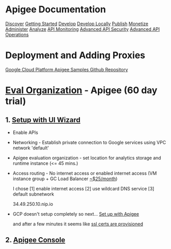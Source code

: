 # Apigee Documentation
[Discover](https://cloud.google.com/apigee/docs/api-platform/get-started/what-apigee)
[Getting Started](https://cloud.google.com/apigee/docs/api-platform/get-started/provisioning-intro)
[Develop](https://cloud.google.com/apigee/docs/api-platform/get-started/get-started)
[Develop Locally](https://cloud.google.com/apigee/docs/api-platform/local-development/overview)
[Publish](https://cloud.google.com/apigee/docs/api-platform/publish/publishing-overview)
[Monetize](https://cloud.google.com/apigee/docs/api-platform/monetization/overview)
[Administer](https://cloud.google.com/apigee/docs/api-platform/system-administration/users-roles-overview)
[Analyze](https://cloud.google.com/apigee/docs/api-platform/analytics/analytics-services-overview)
[API Monitoring](https://cloud.google.com/apigee/docs/api-monitoring)
[Advanced API Security](https://cloud.google.com/apigee/docs/api-security)
[Advanced API Operations](https://cloud.google.com/apigee/docs/aapi-ops)


# Deployment and Adding Proxies
[Google Cloud Platform Apigee Samples Github Repository](https://github.com/GoogleCloudPlatform/apigee-samples)

# [Eval Organization](https://cloud.google.com/apigee/docs/api-platform/get-started/eval-orgs) - Apigee (60 day trial)

## 1. [Setup with UI Wizard](https://apigee.google.com/setup)

* Enable APIs

* Networking - Establish private connection to Google services using VPC network 'default'

* Apigee evaluation organization - set location for analytics storage and runtime instance (<= 45 mins.)

* Access routing - No internet access or enabled internet access (VM instance group + GC Load Balancer [~$25/month](https://cloud.google.com/vpc/network-pricing#lb))

    I chose [1] enable internet access [2] use wildcard DNS service [3] default subnetwork

    34.49.250.10.nip.io

* GCP doesn't setup completely so next... [Set up with Apigee](https://apigee.google.com/welcome)

    and after a few minutes it seems like [ssl certs are provisioned](https://www.googlecloudcommunity.com/gc/Apigee/APIGEE-hello-world-doesn-t-work/m-p/550935)

## 2. [Apigee Console](https://apigee.google.com/edge) 